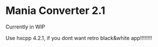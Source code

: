 # Mania Converter 2.1
Currently in WIP

Use hxcpp 4.2.1, if you dont want retro black&white app!!!!!!!!